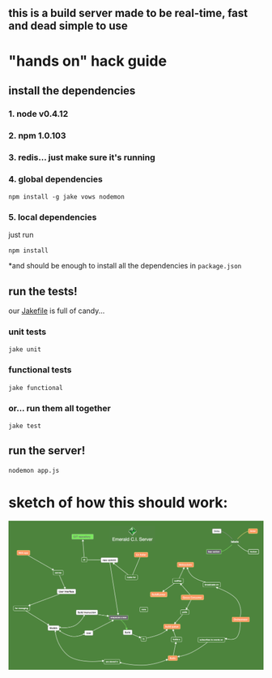 ## this is a build server made to be real-time, fast and dead simple to use


# "hands on" hack guide

## install the dependencies

### 1. node v0.4.12
### 2. npm 1.0.103
### 3. redis... just make sure it's running
### 4. global dependencies

```
npm install -g jake vows nodemon
```

### 5. local dependencies

just run

```
npm install
```

*and should be enough to install all the dependencies in `package.json`

## run the tests!

our [Jakefile](https://github.com/Yipit/emerald/blob/master/Jakefile) is full of candy...

### unit tests
```
jake unit
```

### functional tests
```
jake functional
```

### or... run them all together
```
jake test
```

## run the server!

```
nodemon app.js
```

# sketch of how this should work:

![diagram](https://github.com/Yipit/emerald/raw/master/design/emerald.png)